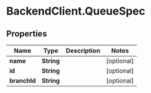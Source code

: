 # BackendClient.QueueSpec

## Properties

Name | Type | Description | Notes
------------ | ------------- | ------------- | -------------
**name** | **String** |  | [optional] 
**id** | **String** |  | [optional] 
**branchId** | **String** |  | [optional] 


